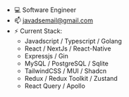 - 💻️ Software Engineer
- 📫 javadsemail@gmail.com
- ⚡ Current Stack:
  - Javadscript / Typescript / Golang 
  - React / NextJs / React-Native
  - Expressjs / Gin
  - MySQL / PostgreSQL / Sqlite
  - TailwindCSS / MUI / Shadcn
  - Redux / Redux Toolkit / Zustand
  - React Query / Apollo
<!---
JavadsGithub/JavadsGithub is a ✨ special ✨ repository because its `README.md` (this file) appears on your GitHub profile.
You can click the Preview link to take a look at your changes.
--->
